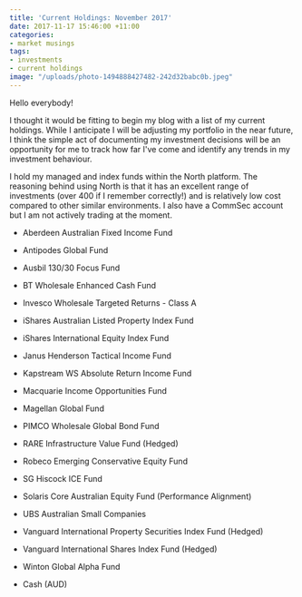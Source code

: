 ```yaml
---
title: 'Current Holdings: November 2017'
date: 2017-11-17 15:46:00 +11:00
categories:
- market musings
tags:
- investments
- current holdings
image: "/uploads/photo-1494888427482-242d32babc0b.jpeg"
---
```


Hello everybody!

I thought it would be fitting to begin my blog with a list of my current holdings. While I anticipate I will be adjusting my portfolio in the near future, I think the simple act of documenting my investment decisions will be an opportunity for me to track how far I've come and identify any trends in my investment behaviour.

I hold my managed and index funds within the North platform. The reasoning behind using North is that it has an excellent range of investments (over 400 if I remember correctly!) and is relatively low cost compared to other similar environments. I also have a CommSec account but I am not actively trading at the moment.

* Aberdeen Australian Fixed Income Fund

* Antipodes Global Fund

* Ausbil 130/30 Focus Fund

* BT Wholesale Enhanced Cash Fund

* Invesco Wholesale Targeted Returns - Class A

* iShares Australian Listed Property Index Fund

* iShares International Equity Index Fund

* Janus Henderson Tactical Income Fund

* Kapstream WS Absolute Return Income Fund

* Macquarie Income Opportunities Fund

* Magellan Global Fund

* PIMCO Wholesale Global Bond Fund

* RARE Infrastructure Value Fund (Hedged)

* Robeco Emerging Conservative Equity Fund

* SG Hiscock ICE Fund

* Solaris Core Australian Equity Fund (Performance Alignment)

* UBS Australian Small Companies

* Vanguard International Property Securities Index Fund (Hedged)

* Vanguard International Shares Index Fund (Hedged)

* Winton Global Alpha Fund

* Cash (AUD)